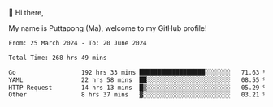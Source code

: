 👋 Hi there,

My name is Puttapong (Ma), welcome to my GitHub profile!

<!--START_SECTION:waka-->

```txt
From: 25 March 2024 - To: 20 June 2024

Total Time: 268 hrs 49 mins

Go                  192 hrs 33 mins ██████████████████░░░░░░░   71.63 %
YAML                22 hrs 58 mins  ██░░░░░░░░░░░░░░░░░░░░░░░   08.55 %
HTTP Request        14 hrs 13 mins  █▒░░░░░░░░░░░░░░░░░░░░░░░   05.29 %
Other               8 hrs 37 mins   ▓░░░░░░░░░░░░░░░░░░░░░░░░   03.21 %
```

<!--END_SECTION:waka-->
